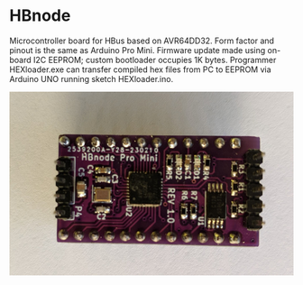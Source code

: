 # HBnode
Microcontroller board for HBus based on AVR64DD32. Form factor and pinout is the same as Arduino Pro Mini. Firmware update made using on-board I2C EEPROM; custom bootloader occupies 1K bytes. Programmer HEXloader.exe can transfer compiled hex files from PC to EEPROM via Arduino UNO running sketch HEXloader.ino.

![Pro Mini](https://github.com/akouz/HBnode/blob/main/AVR64DD32/Hardware/HBnode-rev-1-0.jpg)
